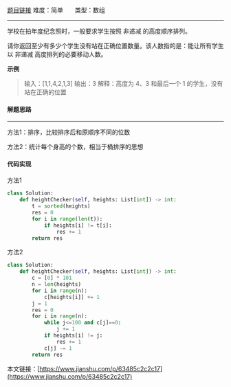  [题目链接](https://leetcode-cn.com/problems/maximal-square/)
难度：简单         &nbsp;&nbsp;&nbsp;&nbsp;&nbsp;&nbsp;类型：数组  
***
 学校在拍年度纪念照时，一般要求学生按照 非递减 的高度顺序排列。

请你返回至少有多少个学生没有站在正确位置数量。该人数指的是：能让所有学生以 非递减 高度排列的必要移动人数。
 
 
**示例**
> 输入：[1,1,4,2,1,3]
输出：3
解释：高度为 4、3 和最后一个 1 的学生，没有站在正确的位置

#### 解题思路
***
 方法1：排序，比较排序后和原顺序不同的位数

方法2：统计每个身高的个数，相当于桶排序的思想

#### 代码实现
方法1
```python
class Solution:
    def heightChecker(self, heights: List[int]) -> int:
        t = sorted(heights)
        res = 0
        for i in range(len(t)):
            if heights[i] != t[i]:
                res += 1
        return res
```

方法2
```python
class Solution:
    def heightChecker(self, heights: List[int]) -> int:
        c = [0] * 101
        n = len(heights)
        for i in range(n):
            c[heights[i]] += 1
        j = 1
        res = 0
        for i in range(n):
            while j<=100 and c[j]==0:
                j += 1
            if heights[i] != j:
                res += 1
            c[j] -= 1
        return res
```

本文链接：[https://www.jianshu.com/p/63485c2c2c17](https://www.jianshu.com/p/63485c2c2c17)
